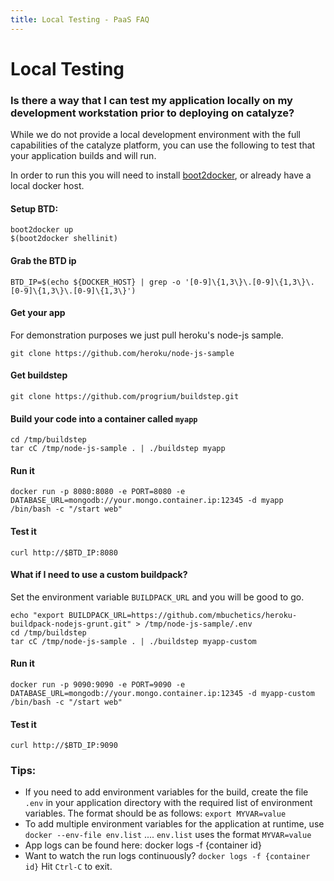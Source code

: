 ```yaml
---
title: Local Testing - PaaS FAQ
---
```


# Local Testing

### Is there a way that I can test my application locally on my development workstation prior to deploying on catalyze?

While we do not provide a local development environment with the full capabilities of the catalyze platform, you can use the following to test that your application builds and will run. 

In order to run this you will need to install [boot2docker](http://boot2docker.io/), or already have a local docker host. 

 
#### Setup BTD:

```
boot2docker up
$(boot2docker shellinit)
```
 
#### Grab the BTD ip
```
BTD_IP=$(echo ${DOCKER_HOST} | grep -o '[0-9]\{1,3\}\.[0-9]\{1,3\}\.[0-9]\{1,3\}\.[0-9]\{1,3\}')
```
#### Get your app

For demonstration purposes we just pull heroku's node-js sample.

```
git clone https://github.com/heroku/node-js-sample 
``` 

#### Get buildstep

```
git clone https://github.com/progrium/buildstep.git
```
 
#### Build your code into a container called `myapp`

```
cd /tmp/buildstep
tar cC /tmp/node-js-sample . | ./buildstep myapp
```
 
#### Run it

```
docker run -p 8080:8080 -e PORT=8080 -e DATABASE_URL=mongodb://your.mongo.container.ip:12345 -d myapp /bin/bash -c "/start web"
```
 
#### Test it

```
curl http://$BTD_IP:8080
```
 
#### What if I need to use a custom buildpack?

Set the environment variable `BUILDPACK_URL` and you will be good to go. 

```
echo "export BUILDPACK_URL=https://github.com/mbuchetics/heroku-buildpack-nodejs-grunt.git" > /tmp/node-js-sample/.env
cd /tmp/buildstep
tar cC /tmp/node-js-sample . | ./buildstep myapp-custom
```
 
#### Run it
```
docker run -p 9090:9090 -e PORT=9090 -e DATABASE_URL=mongodb://your.mongo.container.ip:12345 -d myapp-custom /bin/bash -c "/start web"
```
 
#### Test it
```
curl http://$BTD_IP:9090
```


### Tips:

- If you need to add environment variables for the build, create the file `.env` in your application directory with the required list of environment variables. The format should be as follows: `export MYVAR=value`
- To add multiple environment variables for the application at runtime, use `docker --env-file env.list` .... `env.list` uses the format `MYVAR=value`
- App logs can be found here: docker logs -f {container id}
- Want to watch the run logs continuously? `docker logs -f {container id}` Hit `Ctrl-C` to exit.